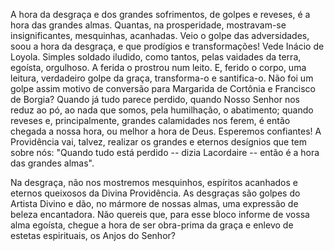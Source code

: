 
A hora da desgraça e dos grandes sofrimentos, de golpes e reveses, é a hora das grandes almas. Quantas, na prosperidade, mostravam-se insignificantes, mesquinhas, acanhadas. Veio o golpe das adversidades, soou a hora da desgraça, e que prodígios e transformações! Vede Inácio de Loyola. Simples soldado iludido, como tantos, pelas vaidades da terra, egoísta, orgulhoso. A ferida o prostrou num leito. E, ferido o corpo, uma leitura, verdadeiro golpe da graça, transforma-o e santifica-o. Não foi um golpe assim motivo de conversão para Margarida de Cortônia e Francisco de Borgia? Quando já tudo parece perdido, quando Nosso Senhor nos reduz ao pó, ao nada que somos, pela humilhação, o abatimento; quando reveses e, principalmente, grandes calamidades nos ferem, é então chegada a nossa hora, ou melhor a hora de Deus. Esperemos confiantes! A Providência vai, talvez, realizar os grandes e eternos desígnios que tem sobre nós: "Quando tudo está perdido -- dizia Lacordaire -- então é a hora das grandes almas".

Na desgraça, não nos mostremos mesquinhos, espíritos acanhados e eternos queixosos da Divina Providência. As desgraças são golpes do Artista Divino e dão, no mármore de nossas almas, uma expressão de beleza encantadora. Não quereis que, para esse bloco informe de vossa alma egoísta, chegue a hora de ser obra-prima da graça e enlevo de estetas espirituais, os Anjos do Senhor?


